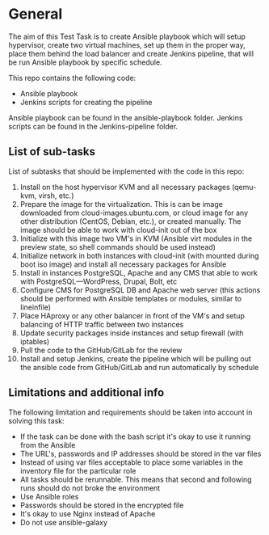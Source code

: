 # General
The aim of this Test Task is to create Ansible playbook which will setup hypervisor, create two virtual machines, set up them in the proper way, place them behind the load balancer and create Jenkins pipeline, that will be run Ansible playbook by specific schedule.

This repo contains the following code:
- Ansible playbook
- Jenkins scripts for creating the pipeline

Ansible playbook can be found in the ansible-playbook folder.
Jenkins scripts can be found in the Jenkins-pipeline folder.

## List of sub-tasks
List of subtasks that should be implemented with the code in this repo:

1. Install on the host hypervisor KVM and all necessary packages (qemu-kvm, virsh, etc.)
2. Prepare the image for the virtualization. This is can be image downloaded from cloud-images.ubuntu.com, or cloud image for any other distribution (CentOS, Debian, etc.), or created manually. The image should be able to work with cloud-init out of the box
3. Initialize with this image two VM's in KVM (Ansible virt modules in the preview state, so shell commands should be used instead)
4. Initialize network in both instances with cloud-init (with mounted during boot iso image) and install all necessary packages for Ansible
5. Install in instances PostgreSQL, Apache and any CMS that able to work with PostgreSQL—WordPress, Drupal, Bolt, etc
6. Configure CMS for PostgreSQL DB and Apache web server (this actions should be performed with Ansible templates or modules, similar to lineinfile)
7. Place HAproxy or any other balancer in front of the VM's and setup balancing of HTTP traffic between two instances
8. Update security packages inside instances and setup firewall (with iptables)
9. Pull the code to the GitHub/GitLab for the review
10. Install and setup Jenkins, create the pipeline which will be pulling out the ansible code from GitHub/GitLab and run automatically by schedule

## Limitations and additional info
The following limitation and requirements should be taken into account in solving this task:

- If the task can be done with the bash script it's okay to use it running from the Ansible
- The URL's, passwords and IP addresses should be stored in the var files
- Instead of using var files acceptable to place some variables in the inventory file for the particular role
- All tasks should be rerunnable. This means that second and following runs should do not broke the environment
- Use Ansible roles
- Passwords should be stored in the encrypted file
- It's okay to use Nginx instead of Apache
- Do not use ansible-galaxy
